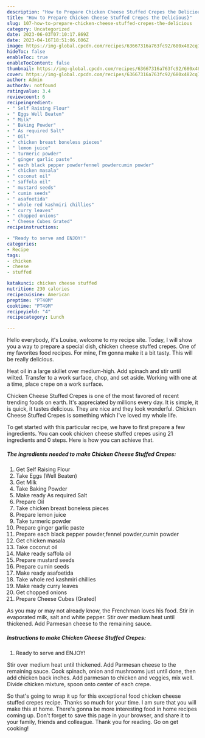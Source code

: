 ```yaml
---
description: "How to Prepare Chicken Cheese Stuffed Crepes the Delicious}"
title: "How to Prepare Chicken Cheese Stuffed Crepes the Delicious}"
slug: 107-how-to-prepare-chicken-cheese-stuffed-crepes-the-delicious
category: Uncategorized
date: 2023-06-03T07:10:17.869Z
date: 2023-04-16T18:51:06.606Z
image: https://img-global.cpcdn.com/recipes/63667316a763fc92/680x482cq70/chicken-cheese-stuffed-crepes-recipe-main-photo.jpg
hideToc: false
enableToc: true
enableTocContent: false
thumbnail: https://img-global.cpcdn.com/recipes/63667316a763fc92/680x482cq70/chicken-cheese-stuffed-crepes-recipe-main-photo.jpg
cover: https://img-global.cpcdn.com/recipes/63667316a763fc92/680x482cq70/chicken-cheese-stuffed-crepes-recipe-main-photo.jpg
author: Admin
authorAv: notfound
ratingvalue: 3.4
reviewcount: 6
recipeingredient:
- " Self Raising Flour"
- " Eggs Well Beaten"
- " Milk"
- " Baking Powder"
- " As required Salt"
- " Oil"
- " chicken breast boneless pieces"
- " lemon juice"
- " turmeric powder"
- " ginger garlic paste"
- " each black pepper powderfennel powdercumin powder"
- " chicken masala"
- " coconut oil"
- " saffola oil"
- " mustard seeds"
- " cumin seeds"
- " asafoetida"
- " whole red kashmiri chillies"
- " curry leaves"
- " chopped onions"
- " Cheese Cubes Grated"
recipeinstructions:

- "Ready to serve and ENJOY!"
categories:
- Recipe
tags:
- chicken
- cheese
- stuffed

katakunci: chicken cheese stuffed 
nutrition: 230 calories
recipecuisine: American
preptime: "PT40M"
cooktime: "PT49M"
recipeyield: "4"
recipecategory: Lunch

---
```



Hello everybody, it's Louise, welcome to my recipe site. Today, I will show you a way to prepare a special dish, chicken cheese stuffed crepes. One of my favorites food recipes. For mine, I'm gonna make it a bit tasty. This will be really delicious.

Heat oil in a large skillet over medium-high. Add spinach and stir until wilted. Transfer to a work surface, chop, and set aside. Working with one at a time, place crepe on a work surface.

Chicken Cheese Stuffed Crepes is one of the most favored of recent trending foods on earth. It's appreciated by millions every day. It is simple, it is quick, it tastes delicious. They are nice and they look wonderful. Chicken Cheese Stuffed Crepes is something which I've loved my whole life.


To get started with this particular recipe, we have to first prepare a few ingredients. You can cook chicken cheese stuffed crepes using 21 ingredients and 0 steps. Here is how you can achieve that.

<!--inarticleads1-->

##### The ingredients needed to make Chicken Cheese Stuffed Crepes:

1. Get  Self Raising Flour
1. Take  Eggs (Well Beaten)
1. Get  Milk
1. Take  Baking Powder
1. Make ready  As required Salt
1. Prepare  Oil
1. Take  chicken breast boneless pieces
1. Prepare  lemon juice
1. Take  turmeric powder
1. Prepare  ginger garlic paste
1. Prepare  each black pepper powder,fennel powder,cumin powder
1. Get  chicken masala
1. Take  coconut oil
1. Make ready  saffola oil
1. Prepare  mustard seeds
1. Prepare  cumin seeds
1. Make ready  asafoetida
1. Take  whole red kashmiri chillies
1. Make ready  curry leaves
1. Get  chopped onions
1. Prepare  Cheese Cubes (Grated)


As you may or may not already know, the Frenchman loves his food. Stir in evaporated milk, salt and white pepper. Stir over medium heat until thickened. Add Parmesan cheese to the remaining sauce. 

<!--inarticleads2-->

##### Instructions to make Chicken Cheese Stuffed Crepes:


1. Ready to serve and ENJOY!

Stir over medium heat until thickened. Add Parmesan cheese to the remaining sauce. Cook spinach, onion and mushrooms just until done, then add chicken back inches. Add parmesan to chicken and veggies, mix well. Divide chicken mixture, spoon onto center of each crepe. 

So that's going to wrap it up for this exceptional food chicken cheese stuffed crepes recipe. Thanks so much for your time. I am sure that you will make this at home. There's gonna be more interesting food in home recipes coming up. Don't forget to save this page in your browser, and share it to your family, friends and colleague. Thank you for reading. Go on get cooking!
